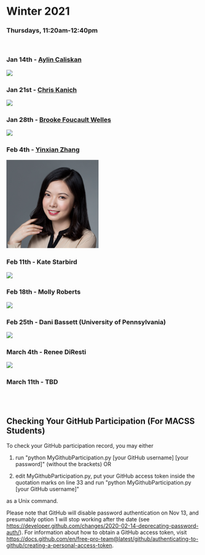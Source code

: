 # Winter 2021
### Thursdays, 11:20am-12:40pm

<br>

### Jan 14th - [Aylin Caliskan](https://github.com/uchicago-computation-workshop/Winter2021/tree/main/01-14_Caliskan)
<div><img src="https://www.seas.gwu.edu/sites/g/files/zaxdzs2406/f/styles/person_main_image/public/image/faculty_headshots/Caliskan_Aylin0420.jpg?itok=vEfY8Bgl" width="240"></div>


### Jan 21st - [Chris Kanich](https://github.com/uchicago-computation-workshop/Winter2021/tree/main/01-21_Kanich)
<div><img src="https://www.cs.uic.edu/~ckanich/images/ckanich.jpg" height="240"></div>


### Jan 28th - [Brooke Foucault Welles](https://github.com/uchicago-computation-workshop/Winter2021/tree/main/01-28_Foucault-Welles)
<div><img src="https://cssh.northeastern.edu/wp-content/uploads/2020/01/Brooke-Welles-web-600x800-c-default.jpg" width="240"></div>


### Feb 4th - [Yinxian Zhang](https://github.com/uchicago-computation-workshop/Winter2021/tree/main/02-04_Zhang)
<div><img src="headshot_yz.png" width="240"></div>


### Feb 11th - Kate Starbird
<div><img src = "https://www.hcde.washington.edu/files/people/imgs/starbird-headshot.jpg" width="240"></div>


### Feb 18th - Molly Roberts
<div><img src = "https://pup-assets.imgix.net/onix/images/margaret_e_roberts.jpg?w=640&h=640&fit=crop&auto=format" width="240"></div>


### Feb 25th - Dani Bassett (University of Pennsylvania)
<div><img src = "https://directory.seas.upenn.edu/wp-content/uploads/2020/03/Bassett-Danielle.jpg" width="240"></div>


### March 4th - Renee DiResti
<div><img src = "https://fsi-live.s3.us-west-1.amazonaws.com/s3fs-public/renee-diresta.jpg" height="240"></div>


### March 11th - TBD

<br>
<br>

## Checking Your GitHub Participation (For MACSS Students) 

To check your GitHub participation record, you may either

1. run "python MyGithubParticipation.py [your GitHub username] [your password]" (without the brackets) OR

2. edit MyGithubParticipation.py, put your GitHub access token inside the quotation marks on line 33 and run "python MyGithubParticipation.py [your GitHub username]" 

as a Unix command. 

Please note that GitHub will disable password authentication on Nov 13, and presumably option 1 will stop working after the date (see https://developer.github.com/changes/2020-02-14-deprecating-password-auth/). For information about how to obtain a GitHub access token, visit https://docs.github.com/en/free-pro-team@latest/github/authenticating-to-github/creating-a-personal-access-token. 


